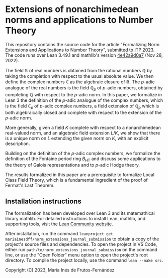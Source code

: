 # Extensions of nonarchimedean norms and applications to Number Theory

This repository contains the source code for the article "Formalizing Norm Extensions and Applications to Number Theory", [submitted to ITP 2023](https://mizar.uwb.edu.pl/ITP2023/). The code runs over Lean 3.49.1 and mathlib's version [4e42a9d0a7](https://github.com/leanprover-community/mathlib/tree/4e42a9d0a79d151ee359c270e498b1a00cc6fa4e) (Nov 28, 2022).

The field $\mathbb{R}$ of real numbers is obtained from the rational numbers 
$\mathbb{Q}$ by taking the completion with respect to the usual absolute value. We then define the complex numbers $\mathbb{C}$ as the algebraic closure of $\mathbb{R}$. The $p$-adic analogue of the real numbers is the field $\mathbb{Q}_p$ of $p$-adic numbers, obtained by completing $\mathbb{Q}$ with respect to the $p$-adic norm. In this paper, we formalize in Lean 3 the definition of the $p$-adic analogue of the complex numbers, which is the field $\mathbb{C}_p$ of $p$-adic complex numbers, a field extension of $\mathbb{Q}_p$ which is both algebraically closed and complete with respect to the extension of the  $p$-adic norm.

More generally, given a field $K$ complete with respect to a nonarchimedean real-valued norm, and an algebraic field extension  $L/K$, we show that there is a unique norm on $L$ extending the given norm on $K$, with an explicit description.

Building on the definition of the $p$-adic complex numbers, we formalize the definition of the Fontaine period ring $B_{\text{HT}}$ and discuss some applications to the theory of Galois representations and to $p$-adic Hodge theory.

The results formalized in this paper are a prerequisite to formalize Local Class Field Theory, which is a fundamental ingredient of the proof of Fermat's Last Theorem.

## Installation instructions
The formalization has been developed over Lean 3 and its matemathical library mathlib. For detailed instructions to install Lean, mathlib, and supporting tools, visit the [Lean Community website](https://leanprover-community.github.io/get_started.html).

After installation, run the command `leanproject get mariainesdff/norm_extensions_journal_submission` to obtain a copy of the project's source files and dependencies. To open the project in VS Code, either run `path/to/norm_extensions_journal_submission` on the command line, or use the "Open Folder" menu option to open the project's root directory. To compile the project locally, use the command `lean --make src`.

Copyright (C) 2023, María Inés de Frutos-Fernández
